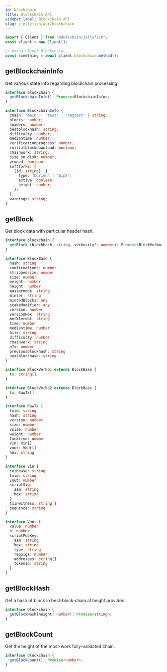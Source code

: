 ```yaml
---
id: blockchain
title: Blockchain API
sidebar_label: Blockchain API
slug: /jellyfish/api/blockchain
---
```


```js
import { Client } from "@defichain/jellyfish";
const client = new Client();

// Using client.blockchain.
const something = await client.blockchain.method();
```

## getBlockchainInfo

Get various state info regarding blockchain processing.

```ts title="client.blockchain.getBlockchainInfo()"
interface blockchain {
  getBlockchainInfo(): Promise<BlockchainInfo>;
}

interface BlockchainInfo {
  chain: "main" | "test" | "regtest" | string;
  blocks: number;
  headers: number;
  bestblockhash: string;
  difficulty: number;
  mediantime: number;
  verificationprogress: number;
  initialblockdownload: boolean;
  chainwork: string;
  size_on_disk: number;
  pruned: boolean;
  softforks: {
    [id: string]: {
      type: "buried" | "bip9";
      active: boolean;
      height: number;
    };
  };
  warnings: string;
}
```

## getBlock

Get block data with particular header hash.

```ts title="client.blockchain.getBlock()"
interface blockchain {
  getBlock (blockHash: string, verbosity?: number): Promise<BlockVerbo>;
}

interface BlockBase {
  hash: string
  confirmations: number
  strippedsize: number
  size: number
  weight: number
  height: number
  masternode: string
  minter: string
  mintedBlocks: any
  stakeModifier: any
  version: number
  versionHex: string
  merkleroot: string
  time: number
  mediantime: number
  bits: string
  difficulty: number
  chainwork: string
  nTx: number
  previousblockhash: string
  nextblockhash: string
}

interface BlockVerbo1 extends BlockBase {
  tx: string[]
}

interface BlockVerbo2 extends BlockBase {
  tx: RawTx[]
}

interface RawTx {
  txid: string
  hash: string
  version: number
  size: number
  vsize: number
  weight: number
  locktime: number
  vin: Vin[]
  vout: Vout[]
  hex: string
}

interface Vin {
  coinbase: string
  txid: string
  vout: number
  scriptSig:
    asm: string
    hex: string
  }
  txinwitness: string[]
  sequence: string
}

interface Vout {
  value: number
  n: number
  scriptPubKey:
    asm: string
    hex: string
    type: string
    reqSigs: number
    addresses: string[]
    tokenId: string
  }
}
```

## getBlockHash

Get a hash of block in best-block-chain at height provided.

```ts title="client.blockchain.getBlockHash()"
interface blockchain {
  getBlockHash(height: number): Promise<string>;
}
```

## getBlockCount

Get the height of the most-work fully-validated chain.

```ts title="client.blockchain.getBlockCount()"
interface blockchain {
  getBlockCount(): Promise<number>;
}
```
